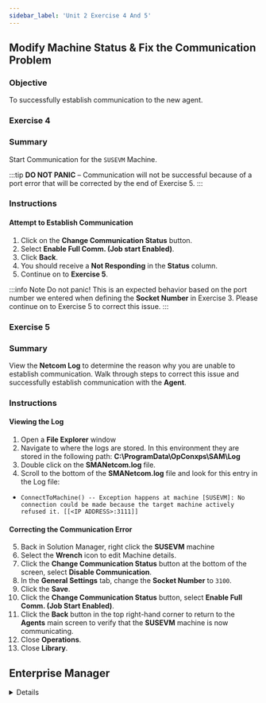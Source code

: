 ```yaml
---
sidebar_label: 'Unit 2 Exercise 4 And 5'
---
```


## Modify Machine Status & Fix the Communication Problem

### Objective

To successfully establish communication to the new agent.

### Exercise 4

### Summary

Start Communication for the ```SUSEVM``` Machine.

:::tip
**DO NOT PANIC** – Communication will not be successful because of a port error that will be corrected by the end of Exercise 5.
:::

### Instructions

#### Attempt to Establish Communication 

1.	Click on the **Change Communication Status** button.
2.  Select **Enable Full Comm. (Job start Enabled)**.
3.  Click **Back**.
4.  You should receive a **Not Responding** in the **Status** column.
5.  Continue on to **Exercise 5**.

:::info Note
Do not panic! This is an expected behavior based on the port number we entered when defining the **Socket Number** in Exercise 3. Please continue on to Exercise 5 to correct this issue.
:::

### Exercise 5

### Summary

View the **Netcom Log** to determine the reason why you are unable to establish communication. Walk through steps to correct this issue and successfully establish communication with the **Agent**.

### Instructions

#### Viewing the Log

1. Open a **File Explorer** window
2. Navigate to where the logs are stored. In this environment they are stored in the following path:  **C:\ProgramData\OpConxps\SAM\Log**
3. Double click on the **SMANetcom.log** file.
4. Scroll to the bottom of the **SMANetcom.log** file and look for this entry in the Log file: 
  * ```ConnectToMachine() -- Exception happens at machine [SUSEVM]: No connection could be made because the target machine actively refused it. [[<IP ADDRESS>:3111]]```

#### Correcting the Communication Error

5.	Back in Solution Manager, right click the **SUSEVM** machine
6.	Select the **Wrench** icon to edit Machine details.
7.  Click the **Change Communication Status** button at the bottom of the screen, select **Disable Communication**.
8.	In the **General Settings** tab, change the **Socket Number** to ```3100```.
9.	Click the **Save**.
11.	Click the **Change Communication Status** button, select **Enable Full Comm. (Job Start Enabled)**.
12. Click the **Back** button in the top right-hand corner to return to the **Agents** main screen to verify that the **SUSEVM** machine is now communicating.
13. Close **Operations**.
14. Close **Library**.


## Enterprise Manager

<details>

<!--
<video width="320" height="240" controls>
  <source src="videobasic/U2E4and5.mp4" type="video/mp4"></source>
Your browser does not support the video tag.
</video>
-->

:::tip [Walkthrough Video - Unit 2 Exercises 4 and 5](../static/videobasic/U2E4and5.mp4)

:::


### Exercise 4

1.	Under the Operations topic, Double-Click on **Machines Status**. 
2.	Right-Click on the **SUSEVM** machine and select **Start Communication**.
  *	Left-Clicking the Machine will refresh the communication.
3.	Hit ```F5``` to refresh the communication status.  

:::note
Do not panic! It is not going to communicate
:::

### Exercise 5

1.	Be sure the **Machines Status** tab is opened.
2.	Under the Information topic, expand Logs. 
3.	Double-Click the **Netcom Log**.
4.	A pop-up will appear showing an auto-updating Netcom log.
5.	Look for this entry in the Log file:

```
ConnectToMachine() – Exception happens at machine [SUSEVM]: 
A connection attempt failed because the connected party did not properly respond after a period of time, 
or established connection failed because the connected host has failed to respond [[IP ADDRESS:PORT]]
```

6.	Back to the Machines Status tab, Right-Click the SUSEVM machine and select **Stop Communication**.
7.	Still under the Machines Status tab, Right-Click the SUSEVM machine and select **Edit Machine**.
8.	In the Machines tab change the Socket Number to ```3100```.
9.	Click the Save button.
10.	Close the Machines tab.
11.	Back to the Machines Status tab, Right-Click the SUSEVM machine and select **Start Communication**.
12.	Refresh the screen. The SUSEVM should be communicating.
13.	Close the **SMANetCom.log** tab and the Machines Status tab.

</details>